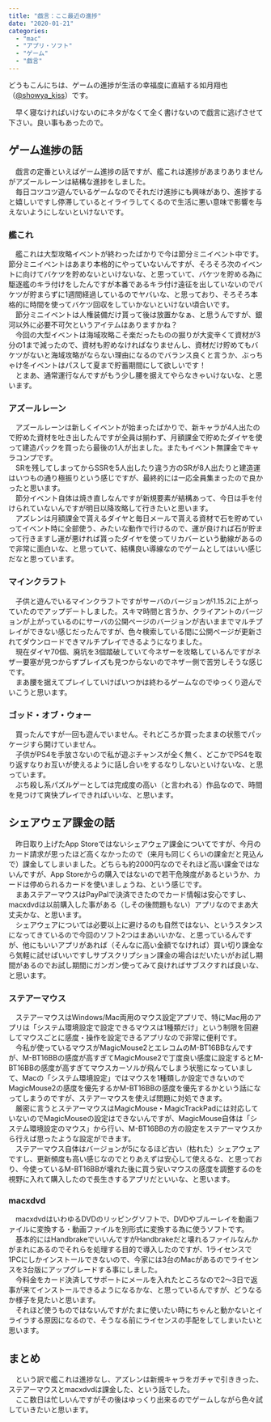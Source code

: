 ```yaml
---
title: "戯言：ここ最近の進捗"
date: "2020-01-21"
categories: 
  - "mac"
  - "アプリ・ソフト"
  - "ゲーム"
  - "戯言"
---
```


どうもこんにちは、ゲームの進捗が生活の幸福度に直結する如月翔也（[@showya\_kiss](http://twitter.com/showya_kiss)）です。  
  
　早く寝なければいけないのにネタがなくて全く書けないので戯言に逃げさせて下さい。良い事もあったので。  

## ゲーム進捗の話

　戯言の定番といえばゲーム進捗の話ですが、艦これは進捗があまりありませんがアズールレーンは結構な進捗をしました。  
　毎日コツコツ遊んでいるゲームなのでそれだけ進捗にも興味があり、進捗すると嬉しいですし停滞しているとイライラしてくるので生活に悪い意味で影響を与えないようにしないといけないです。  

### 艦これ

　艦これは大型攻略イベントが終わったばかりで今は節分ミニイベント中です。節分ミニイベントはあまり本格的にやっていないんですが、そろそろ次のイベントに向けてバケツを貯めないといけないな、と思っていて、バケツを貯める為に駆逐艦のキラ付けをしたんですが本番であるキラ付け遠征を出していないのでバケツが貯まらずに1週間経過しているのでヤバいな、と思っており、そろそろ本格的に時間を使ってバケツ回収をしていかないといけない頃合いです。  
　節分ミニイベントは人権装備だけ貰って後は放置かなぁ、と思うんですが、銀河以外に必要不可欠というアイテムはありますかね？  
　今回の大型イベントは海域攻略こそ楽だったものの掘りが大変辛くて資材が3分の1まで減ったので、資材も貯めなければなりませんし、資材だけ貯めてもバケツがないと海域攻略がならない理由になるのでバランス良くと言うか、ぶっちゃけ冬イベントはパスして夏まで貯蓄期間にして欲しいです！  
　とまあ、通常運行なんですがもう少し腰を据えてやらなきゃいけないな、と思います。  

### アズールレーン

　アズールレーンは新しくイベントが始まったばかりで、新キャラが4人出たので貯めた資材を吐き出したんですが全員は揃わず、月額課金で貯めたダイヤを使って建造パックを買ったら最後の1人が出ました。またもイベント無課金でキャラコンプです。  
　SRを残してしまってからSSRを5人出したり違う方のSRが8人出たりと建造運はいつもの通り極振りという感じですが、最終的には一応全員集まったので良かったと思います。  
　節分イベント自体は焼き直しなんですが新規要素が結構あって、今日は手を付けられていないんですが明日以降攻略して行きたいと思います。  
　アズレンは月額課金で貰えるダイヤと毎日メールで貰える資材で石を貯めていってイベント時に全部使う、みたいな動作で行けるので、運が良ければ石が貯まって行きますし運が悪ければ貰ったダイヤを使ってリカバーという動線があるので非常に面白いな、と思っていて、結構良い導線なのでゲームとしてはいい感じだなと思っています。

### マインクラフト

　子供と遊んでいるマインクラフトですがサーバのバージョンが1.15.2に上がっていたのでアップデートしました。スキマ時間と言うか、クライアントのバージョンが上がっているのにサーバの公開ページのバージョンが古いままでマルチプレイができない感じだったんですが、色々検索している間に公開ページが更新されてダウンロードできマルチプレイできるようになりました。  
　現在ダイヤ70個、廃坑を3個踏破していて今ネザーを攻略しているんですがネザー要塞が見つからずブレイズも見つからないのでネザー側で苦労しそうな感じです。  
　まあ腰を据えてプレイしていけばいつかは終わるゲームなのでゆっくり遊んでいこうと思います。  

### ゴッド・オブ・ウォー

　買ったんですが一回も遊んでいません。それどころか買ったままの状態でパッケージすら開けていません。  
　子供がPS4を手放さないので私が遊ぶチャンスが全く無く、どこかでPS4を取り返すなりお互いが使えるように話し合いをするなりしないといけないな、と思っています。  
　ぶち殺し系パズルゲーとしては完成度の高い（と言われる）作品なので、時間を見つけて爽快プレイできればいいな、と思います。  

## シェアウェア課金の話

　昨日取り上げたApp Storeではないシェアウェア課金についてですが、今月のカード請求が思ったほど高くなかったので（来月も同じくらいの課金だと見込んで）課金してしまいました。どちらも約2000円なのでそれほど高い課金ではないんですが、App Storeからの購入ではないので若干危険度があるというか、カードは停められるカードを使いましょうね、という感じです。  
　まあステアーマウスはPayPalで決済できたのでカード情報は安心ですし、macxdvdは以前購入した事がある（しその後問題もない）アプリなのでまあ大丈夫かな、と思います。  
　シェアウェアについては必要以上に避けるのも自然ではない、というスタンスになってきているので今回のソフト2つはまあいいかな、と思っているんですが、他にもいいアプリがあれば（そんなに高い金額でなければ）買い切り課金なら気軽に試せばいいですしサブスクリプション課金の場合はだいたいがお試し期間があるのでお試し期間にガンガン使ってみて良ければサブスクすれば良いな、と思います。  

### ステアーマウス

　ステアーマウスはWindows/Mac両用のマウス設定アプリで、特にMac用のアプリは「システム環境設定で設定できるマウスは1種類だけ」という制限を回避してマウスごとに感度・操作を設定できるアプリなので非常に便利です。  
　今私が使っているマウスがMagicMouse2とエレコムのM-BT16BBなんですが、M-BT16BBの感度が高すぎてMagicMouse2で丁度良い感度に設定するとM-BT16BBの感度が高すぎてマウスカーソルが飛んでしまう状態になっていまして、Macの「システム環境設定」ではマウスを1種類しか設定できないのでMagicMouse2の感度を優先するかM-BT16BBの感度を優先するかという話になってしまうのですが、ステアーマウスを使えば問題に対処できます。  
　厳密に言うとステアーマウスはMagicMouse・MagicTrackPadには対応していないのでMagicMouseの設定はできないんですが、MagicMouse自体は「システム環境設定のマウス」から行い、M-BT16BBの方の設定をステアーマウスから行えば思ったような設定ができます。  
　ステアーマウス自体はバージョンが5になるほど古い（枯れた）シェアウェアですし、更新頻度も高い感じなのでとりあえずは安心して使えるな、と思っており、今使っているM-BT16BBが壊れた後に買う安いマウスの感度を調整するのを視野に入れて購入したので長生きするアプリだといいな、と思います。  

### macxdvd

　macxdvdはいわゆるDVDのリッピングソフトで、DVDやブルーレイを動画ファイルに変換する・動画ファイルを別形式に変換する為に使うソフトです。  
　基本的にはHandbrakeでいいんですがHandbrakeだと壊れるファイルなんかがまれにあるのでそれらを処理する目的で導入したのですが、1ライセンスで1PCにしかインストールできないので、今家には3台のMacがあるのでライセンスを3台版にアップグレードする事にしました。  
　今料金をカード決済してサポートにメールを入れたところなので2〜3日で返事が来てインストールできるようになるかな、と思っているんですが、どうなるか様子を見たいと思います。  
　それほど使うものではないんですがたまに使いたい時にちゃんと動かないとイライラする原因になるので、そうなる前にライセンスの手配をしてしまいたいと思います。

## まとめ

　という訳で艦これは進捗なし、アズレンは新規キャラをガチャで引ききった、ステアーマウスとmacxdvdは課金した、という話でした。  
　ここ数日は忙しいんですがその後はゆっくり出来るのでゲームしながら色々試していきたいと思います。
